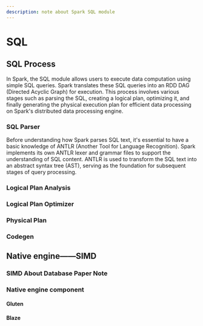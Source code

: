 ```yaml
---
description: note about Spark SQL module
---
```


# SQL

## SQL Process

In Spark, the SQL module allows users to execute data computation using simple SQL queries. Spark translates these SQL queries into an RDD DAG (Directed Acyclic Graph) for execution. This process involves various stages such as parsing the SQL, creating a logical plan, optimizing it, and finally generating the physical execution plan for efficient data processing on Spark's distributed data processing engine.

### SQL Parser

Before understanding how Spark parses SQL text, it's essential to have a basic knowledge of ANTLR (Another Tool for Language Recognition). Spark implements its own ANTLR lexer and grammar files to support the understanding of SQL content. ANTLR is used to transform the SQL text into an abstract syntax tree (AST), serving as the foundation for subsequent stages of query processing.



### Logical Plan Analysis

### Logical Plan Optimizer

### Physical Plan

### Codegen

## Native engine——SIMD

### SIMD About Database Paper Note

### Native engine component

#### Gluten

#### Blaze





















